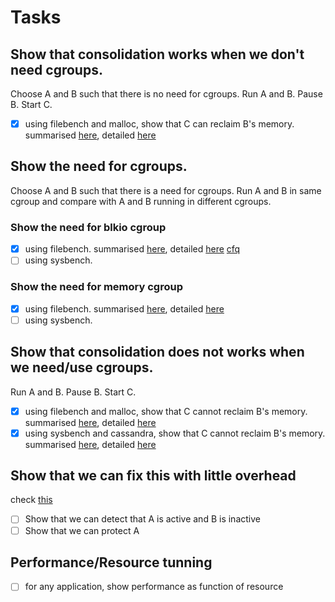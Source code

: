 # Tasks

## Show that consolidation works when we don't need cgroups.
Choose A and B such that there is no need for cgroups.
Run A and B. Pause B. Start C.
- [x] using filebench and malloc, show that C can reclaim B's memory. summarised [here](./showThatConsolidation/works), detailed [here](http://indium.rsr.lip6.fr/run/581a2a7d5369e14e17707a35)

## Show the need for cgroups.
Choose A and B such that there is a need for cgroups.
Run A and B in same cgroup and compare with A and B running in different cgroups.

### Show the need for blkio cgroup
- [x] using filebench. summarised [here](./showTheNeedForCgroups/blkio), detailed [here](http://indium.rsr.lip6.fr/run/5811fe3e5369e17479a138a3,5811fe3f5369e1748dab89d3) [cfq](http://indium.rsr.lip6.fr/run/58234dcd5369e136533c1fe2)
- [ ] using sysbench.

### Show the need for memory cgroup
- [x] using filebench. summarised [here](./showTheNeedForCgroups/memory), detailed [here](http://indium.rsr.lip6.fr/run/58137f045369e1372bb922d5,58137f055369e1373d0d6023)
- [ ] using sysbench.

## Show that consolidation does not works when we need/use cgroups.
Run A and B. Pause B. Start C.
- [x] using filebench and malloc, show that C cannot reclaim B's memory. summarised [here](./showThatConsolidation/doesnotwork/withFilebench), detailed [here](http://indium.rsr.lip6.fr/run/581a2a445369e14db265b07f)
- [x] using sysbench and cassandra, show that C cannot reclaim B's memory. summarised [here](./showThatConsolidation/doesnotwork/withSysbench), detailed [here](http://indium.rsr.lip6.fr/run/581c91c55369e121413dd80b)

## Show that we can fix this with little overhead
check [this](http://indium.rsr.lip6.fr/run/58210dbb5369e10f484a92d1)
- [ ] Show that we can detect that A is active and B is inactive
- [ ] Show that we can protect A

## Performance/Resource tunning
- [ ] for any application, show performance as function of resource
